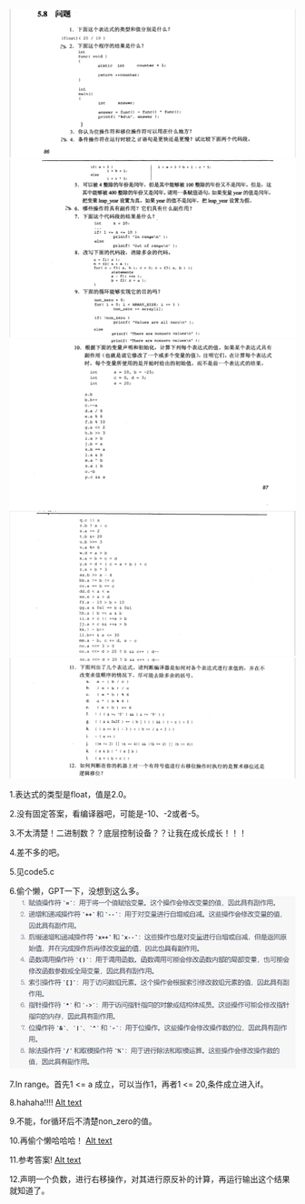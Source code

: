 ![Alt text](image.png)
![Alt text](image-1.png)
![Alt text](image-2.png)
![Alt text](image-3.png)
![Alt text](image-4.png)

1.表达式的类型是float，值是2.0。

2.没有固定答案，看编译器吧，可能是-10、-2或者-5。

3.不太清楚！二进制数？？底层控制设备？？让我在成长成长！！！

4.差不多的吧。

5.见code5.c

6.偷个懒，GPT一下，没想到这么多。
    ![Alt text](image-5.png)
    
7.In range。首先1 <= a 成立，可以当作1，再者1 <= 20,条件成立进入if。

8.hahaha!!!!
    [Alt text](image-6.png)

9.不能，for循环后不清楚non_zero的值。

10.再偷个懒哈哈哈！
    [Alt text](image-7.png)

11.参考答案!
    [Alt text](image-8.png)

12.声明一个负数，进行右移操作，对其进行原反补的计算，再运行输出这个结果就知道了。
